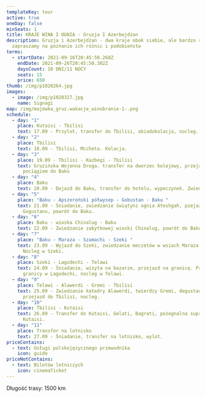 ```yaml
---
templateKey: tour
active: true
oneDay: false
minSeats: 1
title: KRAJE WINA I OGNIA - Gruzja I Azerbejdżan
description: Gruzja i Azerbejdżan - dwa kraje obok siebie, ale bardzo różne.
  zapraszamy na poznanie ich różnic i podobieństw
terms:
  - startDate: 2021-09-16T20:45:50.268Z
    endDate: 2021-09-26T20:45:50.302Z
    daysCount: 10 DNI/11 NOCY
    seats: 15
    price: 650
thumb: /img/p1020264.jpg
images:
  - image: /img/p1020327.jpg
    name: Signagi
map: /img/majówka_gruz.wakacje_winobranie-1-.png
schedule:
  - day: "1"
    place: Kutaisi - Tbilisi
    text: 17.09 - Przylot, transfer do Tbilisi, obiadokolacja, nocleg.
  - day: "2"
    place: Tbilisi
    text: 18.09 - Tbilisi, Mccheta. Kolacja.
  - day: "3"
    place: 19.09 - Tbilisi - Kazbegi - Tbilisi
    text: Gruzińska Wojenna Droga. transfer na dworzec kolejowy, przejazd nocnym
      pociągiem do Baku
  - day: "4"
    place: Baku
    text: 20.09 - Dojazd do Baku, transfer do hotelu, wypoczynek. Zwiedzanie Baku.
  - day: "5"
    place: "Baku - Apszeroński półwysep - Gobustan - Baku "
    text: 21.09 - Śniadanie, zwiedzanie świątyni ognia Ateshgah, pzejazd do
      Gogustanu, powrót do Baku.
  - day: "6"
    place: Baku - wioska Chinalug - Baku
    text: 22.09 - Zwiedzanie zabytkowej wioski Chinalug, powrót do Baku.
  - day: "7"
    place: "Baku - Maraza - Szamachi - Szeki "
    text: 23.09 - Wyjazd do Szeki, zwiedzanie meczetów w wsiach Maraza i Szamachi,
      Nocleg w Szeki.
  - day: "8"
    place: Szeki - Lagodechi - Telawi
    text: 24.09 - Śniadanie, wizyta na bazarze, przejazd na granicę. Przekrocznie
      granicy w Lagodechi, nocleg w Telawi.
  - day: "9"
    place: Telawi - Alawerdi - Gremi - Tbilisi
    text: 25.09 - Zwiedzanie katedry Alawerdi, twierdzy Gremi, degustacja wina,
      przejazd do Tbilisi, nocleg.
  - day: "10"
    place: Tbilisi - Kutaisi
    text: 26.09 - Transfer do Kutaisi, Gelati, Bagrati, pożegnalna supra. Nocleg w
      Kutaisi.
  - day: "11"
    place: Transfer na lotnisko
    text: 27.09 - Śniadanie, transfer na lotnisko, wylot.
priceContains:
  - text: Usługi polskojęzycznego przewodnika
    icon: guide
priceNotContains:
  - text: Biletów lotniczych
    icon: cinemaTicket
---
```

Długość trasy: 1500 km